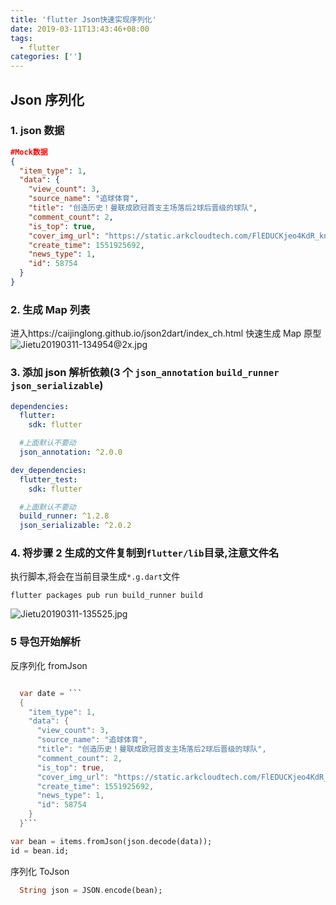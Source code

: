 ```yaml
---
title: 'flutter Json快速实现序列化'
date: 2019-03-11T13:43:46+08:00
tags:
  - flutter
categories: ['']
---
```


## Json 序列化

### 1. json 数据

```json
#Mock数据
{
  "item_type": 1,
  "data": {
    "view_count": 3,
    "source_name": "追球体育",
    "title": "创造历史！曼联成欧冠首支主场落后2球后晋级的球队",
    "comment_count": 2,
    "is_top": true,
    "cover_img_url": "https://static.arkcloudtech.com/FlEDUCKjeo4KdR_knI-a1yneaEGo.webp?imageMogr2/format/jpg",
    "create_time": 1551925692,
    "news_type": 1,
    "id": 58754
  }
}
```

### 2. 生成 Map 列表

进入https://caijinglong.github.io/json2dart/index_ch.html 快速生成 Map 原型
![Jietu20190311-134954@2x.jpg](https://i.loli.net/2019/03/11/5c85f70facfea.jpg)

### 3. 添加 json 解析依赖(3 个 `json_annotation` `build_runner` `json_serializable`)

```yaml
dependencies:
  flutter:
    sdk: flutter

  #上面默认不要动
  json_annotation: ^2.0.0

dev_dependencies:
  flutter_test:
    sdk: flutter

  #上面默认不要动
  build_runner: ^1.2.8
  json_serializable: ^2.0.2
```

### 4. 将步骤 2 生成的文件复制到`flutter/lib`目录,注意文件名

执行脚本,将会在当前目录生成`*.g.dart`文件

```shell
flutter packages pub run build_runner build
```

![Jietu20190311-135525.jpg](https://i.loli.net/2019/03/11/5c85f88b7fca6.jpg)

### 5 导包开始解析

反序列化 fromJson

````dart

  var date = ```
  {
    "item_type": 1,
    "data": {
      "view_count": 3,
      "source_name": "追球体育",
      "title": "创造历史！曼联成欧冠首支主场落后2球后晋级的球队",
      "comment_count": 2,
      "is_top": true,
      "cover_img_url": "https://static.arkcloudtech.com/FlEDUCKjeo4KdR_knI-a1yneaEGo.webp?imageMogr2/format/jpg",
      "create_time": 1551925692,
      "news_type": 1,
      "id": 58754
    }
  }```

var bean = items.fromJson(json.decode(data));
id = bean.id;
````

序列化 ToJson

```dart
  String json = JSON.encode(bean);
```
